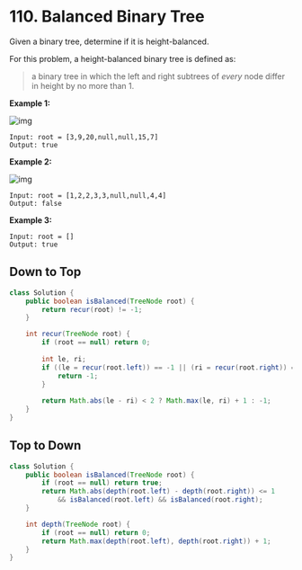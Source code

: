 # 110. Balanced Binary Tree

Given a binary tree, determine if it is height-balanced.

For this problem, a height-balanced binary tree is defined as:

> a binary tree in which the left and right subtrees of *every* node differ in height by no more than 1.

 

**Example 1:**

![img](https://assets.leetcode.com/uploads/2020/10/06/balance_1.jpg)

```
Input: root = [3,9,20,null,null,15,7]
Output: true
```

**Example 2:**

![img](https://assets.leetcode.com/uploads/2020/10/06/balance_2.jpg)

```
Input: root = [1,2,2,3,3,null,null,4,4]
Output: false
```

**Example 3:**

```
Input: root = []
Output: true
```



## Down to Top

```java
class Solution {
    public boolean isBalanced(TreeNode root) {
        return recur(root) != -1;
    }

    int recur(TreeNode root) {
        if (root == null) return 0;
        
        int le, ri;
        if ((le = recur(root.left)) == -1 || (ri = recur(root.right)) == -1) {
            return -1;
        }
        
        return Math.abs(le - ri) < 2 ? Math.max(le, ri) + 1 : -1;
    }
}
```



## Top to Down

```java
class Solution {
    public boolean isBalanced(TreeNode root) {
        if (root == null) return true;
        return Math.abs(depth(root.left) - depth(root.right)) <= 1 
            && isBalanced(root.left) && isBalanced(root.right);
    }

    int depth(TreeNode root) {
        if (root == null) return 0;
        return Math.max(depth(root.left), depth(root.right)) + 1;
    }
}
```

